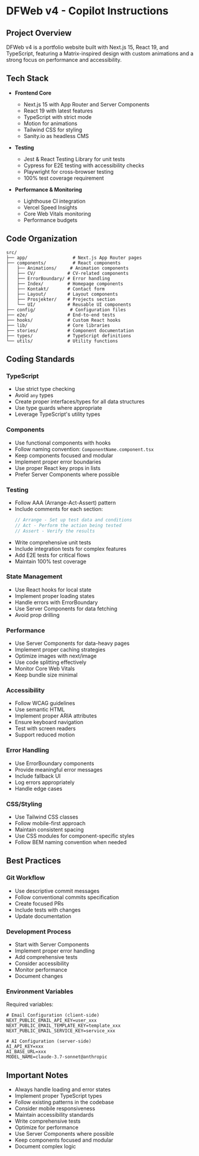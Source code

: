 # DFWeb v4 - Copilot Instructions

## Project Overview
DFWeb v4 is a portfolio website built with Next.js 15, React 19, and TypeScript, featuring a Matrix-inspired design with custom animations and a strong focus on performance and accessibility.

## Tech Stack
- **Frontend Core**
  - Next.js 15 with App Router and Server Components
  - React 19 with latest features
  - TypeScript with strict mode
  - Motion for animations
  - Tailwind CSS for styling
  - Sanity.io as headless CMS

- **Testing**
  - Jest & React Testing Library for unit tests
  - Cypress for E2E testing with accessibility checks
  - Playwright for cross-browser testing
  - 100% test coverage requirement

- **Performance & Monitoring**
  - Lighthouse CI integration
  - Vercel Speed Insights
  - Core Web Vitals monitoring
  - Performance budgets

## Code Organization
```
src/
├── app/                 # Next.js App Router pages
├── components/          # React components
│   ├── Animations/     # Animation components
│   ├── CV/            # CV-related components
│   ├── ErrorBoundary/ # Error handling
│   ├── Index/         # Homepage components
│   ├── Kontakt/       # Contact form
│   ├── Layout/        # Layout components
│   ├── Prosjekter/    # Projects section
│   └── UI/            # Reusable UI components
├── config/             # Configuration files
├── e2e/               # End-to-end tests
├── hooks/             # Custom React hooks
├── lib/               # Core libraries
├── stories/           # Component documentation
├── types/             # TypeScript definitions
└── utils/             # Utility functions
```

## Coding Standards

### TypeScript
- Use strict type checking
- Avoid `any` types
- Create proper interfaces/types for all data structures
- Use type guards where appropriate
- Leverage TypeScript's utility types

### Components
- Use functional components with hooks
- Follow naming convention: `ComponentName.component.tsx`
- Keep components focused and modular
- Implement proper error boundaries
- Use proper React key props in lists
- Prefer Server Components where possible

### Testing
- Follow AAA (Arrange-Act-Assert) pattern
- Include comments for each section:
  ```typescript
  // Arrange - Set up test data and conditions
  // Act - Perform the action being tested
  // Assert - Verify the results
  ```
- Write comprehensive unit tests
- Include integration tests for complex features
- Add E2E tests for critical flows
- Maintain 100% test coverage

### State Management
- Use React hooks for local state
- Implement proper loading states
- Handle errors with ErrorBoundary
- Use Server Components for data fetching
- Avoid prop drilling

### Performance
- Use Server Components for data-heavy pages
- Implement proper caching strategies
- Optimize images with next/image
- Use code splitting effectively
- Monitor Core Web Vitals
- Keep bundle size minimal

### Accessibility
- Follow WCAG guidelines
- Use semantic HTML
- Implement proper ARIA attributes
- Ensure keyboard navigation
- Test with screen readers
- Support reduced motion

### Error Handling
- Use ErrorBoundary components
- Provide meaningful error messages
- Include fallback UI
- Log errors appropriately
- Handle edge cases

### CSS/Styling
- Use Tailwind CSS classes
- Follow mobile-first approach
- Maintain consistent spacing
- Use CSS modules for component-specific styles
- Follow BEM naming convention when needed

## Best Practices

### Git Workflow
- Use descriptive commit messages
- Follow conventional commits specification
- Create focused PRs
- Include tests with changes
- Update documentation

### Development Process
- Start with Server Components
- Implement proper error handling
- Add comprehensive tests
- Consider accessibility
- Monitor performance
- Document changes

### Environment Variables
Required variables:
```env
# Email Configuration (client-side)
NEXT_PUBLIC_EMAIL_API_KEY=user_xxx
NEXT_PUBLIC_EMAIL_TEMPLATE_KEY=template_xxx
NEXT_PUBLIC_EMAIL_SERVICE_KEY=service_xxx

# AI Configuration (server-side)
AI_API_KEY=xxx
AI_BASE_URL=xxx
MODEL_NAME=claude-3.7-sonnet@anthropic
```

## Important Notes
- Always handle loading and error states
- Implement proper TypeScript types
- Follow existing patterns in the codebase
- Consider mobile responsiveness
- Maintain accessibility standards
- Write comprehensive tests
- Optimize for performance
- Use Server Components where possible
- Keep components focused and modular
- Document complex logic
